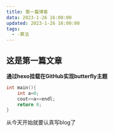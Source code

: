 ```yaml
---
title: 第一篇博客
data: 2023-1-26 16:00:00
updated: 2023-1-26 16:00:00
tags:
  - -算法
---
```


## 这是第一篇文章

**通过hexo挂载在GitHub实现butterfly主题**

```cpp
int main(){
    int a=0;
    cout<<a<<endl;
    return 0;
}
```

从今天开始就要认真写blog了


